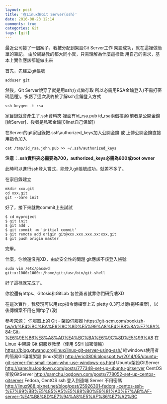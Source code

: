 ```yaml
---
layout: post
title: '在Linux架Git Server(ssh)'
date: 2016-08-23 12:14
comments: true
categories: Git
tags: [git]
---
```

最近公司接了一個案子，我被分配到架設Git Server工作
架設成功，就在這裡做簡單的筆記。
由於網路教的都大同小異，只需理解為什麼這樣做
用自己的需求，基本上實作應該都能做出來

<!--more-->
首先，先建立git帳號

```
adduser git
```

然後，Git Server說穿了就是用ssh方式做存取
所以必需用RSA金鑰登入(不需打密碼這種)，多虧了這次我終於了解ssh金鑰登入方式
```client|sh
ssh-keygen -t rsa
```
家目錄就會產生了.ssh資料夾
裡面有id_rsa.pub id_rsa兩個檔案(前者是公開金鑰[給Server]、後者是私密金鑰[Clinet自己保留])

在Server的git家目錄把.ssh\authorized_keys加入公開金鑰
或 上傳公開金鑰直接用指令加入
```
cat /tmp/id_rsa.john.pub >> ~/.ssh/authorized_keys
```
**注意：.ssh資料夾必需要為700，authorized_keys必需為600或root owner**

此時可以進行ssh登入嘗式，能登入git帳號成功，就差不多了。


在家目錄建立
```
mkdir xxx.git
cd xxx.git
git --bare init
```

好了，接下來就做commit上去試試
```
$ cd myproject
$ git init
$ git add .
$ git commit -m 'initial commit'
$ git remote add origin git@xxx.xxx.xxx.xx:xxx.git
$ git push origin master
```

完畢。

什麼，你說還沒完XD，由於安全性的問題
git應該不該登入帳號
```
sudo vim /etc/passwd
git:x:1000:1000::/home/git:/usr/bin/git-shell
```

好了這樣就完成了。


你說還有https、Gitosis和GitLab
各位勇者就靠你們研究嘍XD

在這次實作，我發現可以用scp指令傳檔案上去
pietty 0.3可以傳(拖移檔案)，以後傳檔案不用在開ftp了(淚)

參考來源：
伺服器上的 Git - 架設伺服器
https://git-scm.com/book/zh-tw/v1/%E4%BC%BA%E6%9C%8D%E5%99%A8%E4%B8%8A%E7%9A%84-Git-%E6%9E%B6%E8%A8%AD%E4%BC%BA%E6%9C%8D%E5%99%A8
在 Linux 中架設 Git 伺服器教學（使用 SSH 加密傳輸）
https://blog.gtwang.org/linux/linux-git-server-using-ssh/
給windows使用者的簡易Git環境架設 (linux架設)
http://eric0806.blogspot.tw/2014/05/ubuntu-git-server-for-small-team-who-use-windows-os.html
Ubuntu架設GitServer
http://samchu.logdown.com/posts/777348-set-up-ubuntu-gitserver
CentOS架設GitServer
http://samchu.logdown.com/posts/778052-set-up-centos-gitserver
Fedora, CentOS ssh 登入到遠端 Server 不用密碼
http://linux988.pixnet.net/blog/post/25926301-fedora,-centos-ssh-%E7%99%BB%E5%85%A5%E5%88%B0%E9%81%A0%E7%AB%AF-server-%E4%B8%8D%E7%94%A8%E5%AF%86%E7%A2%BC